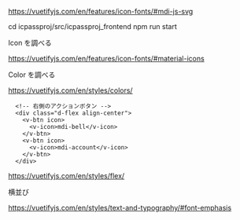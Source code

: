 

https://vuetifyjs.com/en/features/icon-fonts/#mdi-js-svg


cd icpassproj/src/icpassproj_frontend
npm run start






Icon を調べる

https://vuetifyjs.com/en/features/icon-fonts/#material-icons


Color を調べる

https://vuetifyjs.com/en/styles/colors/




      <!-- 右側のアクションボタン -->
      <div class="d-flex align-center">
        <v-btn icon>
          <v-icon>mdi-bell</v-icon>
        </v-btn>
        <v-btn icon>
          <v-icon>mdi-account</v-icon>
        </v-btn>
      </div>


https://vuetifyjs.com/en/styles/flex/

横並び

https://vuetifyjs.com/en/styles/text-and-typography/#font-emphasis


